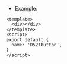 - Example:

```vue
<template>
  <div></div>
</template>
<script>
export default {
  name: 'D52tButton',
}
</script>
```
